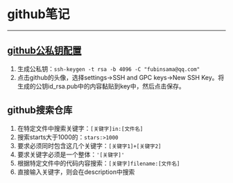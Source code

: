 # github笔记

***

## [github公私钥配置](https://help.github.com/en/github/authenticating-to-github/adding-a-new-ssh-key-to-your-github-account)

1. 生成公私钥：`ssh-keygen -t rsa -b 4096 -C "fubinsama@qq.com"`
2. 点击github的头像，选择settings->SSH and GPC keys->New SSH Key。将生成的公钥id_rsa.pub中的内容黏贴到key中，然后点击保存。

## github搜索仓库

1. 在特定文件中搜索关键字：`[关键字]in:[文件名]`
2. 搜索starts大于1000的：`stars:>1000`
3. 要求必须同时包含这几个关键字：`[关键字1]+[关键字2]`
4. 要求关键字必须是一个整体：`'[关键字]'`
5. 根据特定文件中的代码内容搜索：`[关键字]filename:[文件名]`
6. 直接输入关键字，则会在description中搜索
